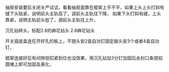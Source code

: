 抽屉安装要后关闭关严试试，看看抽屉面靠在框架上平不平，如果上头上头打斜有缝下头贴紧，说明前头主轨高了，调前头主轨往下降，
如果下头打斜有缝，上头靠紧，说明主轨前头低了，调前头主轨往上升，


沉孔钻砖头，标配2.8的麻花钻头
2.8麻花钻头

开关插座盒连在开好孔的板上，不翘头安2盒自功钉固定敲头安3个或者4盒自功钉，

框架连接好后有间隙锁扣紧到位也没效果，用沉孔钻加3分钉加固后永封口条钳掐圆堵上即可加固及美化，



